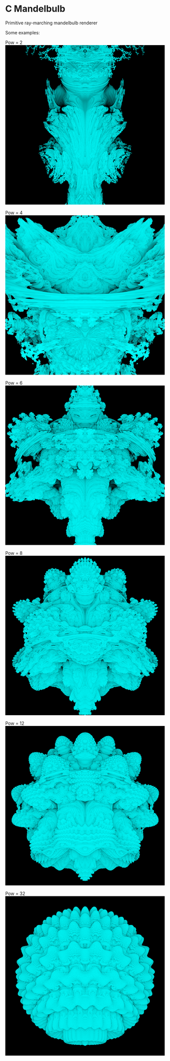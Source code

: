 # C Mandelbulb
Primitive ray-marching mandelbulb renderer


Some examples:

Pow = 2
![alt text](https://raw.githubusercontent.com/kraglik/mandelbulb-c/master/examples/result_2.png)

Pow = 4
![alt text](https://raw.githubusercontent.com/kraglik/mandelbulb-c/master/examples/result_4.jpg)

Pow = 6
![alt text](https://raw.githubusercontent.com/kraglik/mandelbulb-c/master/examples/result_6.png)

Pow = 8
![alt text](https://raw.githubusercontent.com/kraglik/mandelbulb-c/master/examples/result_8.png)

Pow = 12
![alt text](https://raw.githubusercontent.com/kraglik/mandelbulb-c/master/examples/result_12.png)

Pow = 32
![alt text](https://raw.githubusercontent.com/kraglik/mandelbulb-c/master/examples/result_32.png)
